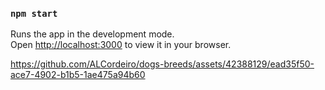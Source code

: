 ### `npm start`

Runs the app in the development mode.\
Open [http://localhost:3000](http://localhost:3000) to view it in your browser.

https://github.com/ALCordeiro/dogs-breeds/assets/42388129/ead35f50-ace7-4902-b1b5-1ae475a94b60

